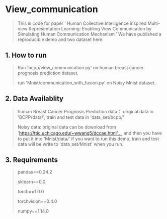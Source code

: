 # View_communication
> This is code for paper  ‘ Human Collective Intelligence inspired Multi-view Representation Learning: Enabling View Communication by Simulating Human Communication Mechanism ’
> We have published a reproducible demo and two dataset here.

## 1. How to run
> Run 'bcpp/view_communication.py' on human breast cancer prognosis prediction dataset.
> 
> run 'Mnist/communication_with_fusion.py' on Noisy Mnist dataset.

## 2. Data Availablity
> human Breast Cancer Prognosis Prediction data： original data in 'BCPP/data/', train and test data in 'data_set/bcpp/'
> 
> Noisy data: original data can be download from 'https://ttic.uchicago.edu/~wwang5/dccae.html'， 
> and then you have to put it into 'Mnist/data/' if you want to run this demo, train and test data will be write to 'data_set/Mnist' when you run.

## 3. Requirements
> pandas==0.24.2 
> 
> sklearn==0.0 
> 
> torch==1.0.0 
> 
> torchvision==0.4.0
> 
> numpy==1.14.0
